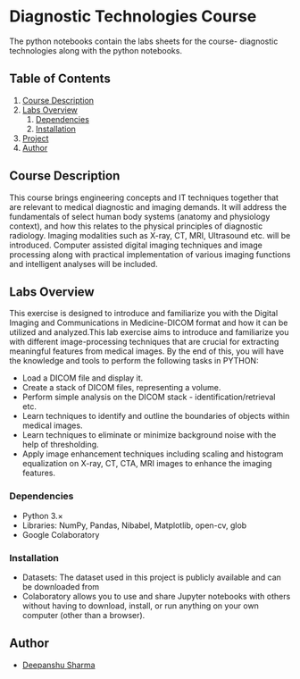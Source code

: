 # Diagnostic Technologies Course
The python notebooks contain the labs sheets for the course- diagnostic technologies along with the python notebooks.

## Table of Contents

1. [Course Description](#course-description)
2. [Labs Overview](#labs-overview)
    1. [Dependencies](#dependencies)
    2. [Installation](#installation)
3. [Project](#project)
4. [Author](#author)

## Course Description <a name="course-description"></a>
This course brings engineering concepts and IT techniques together that are relevant to medical diagnostic and imaging demands. It will address the fundamentals of select human body systems (anatomy and physiology context), and how this relates to the physical principles of diagnostic radiology. Imaging 
modalities such as X-ray, CT, MRI, Ultrasound etc. will be introduced. Computer assisted digital imaging techniques and image processing along with practical implementation of various imaging functions and intelligent analyses will be included.

## Labs Overview <a name="labs-overview"></a>
This exercise is designed to introduce and familiarize you with the Digital Imaging and Communications in Medicine-DICOM format and how it can be utilized and analyzed.This lab exercise aims to introduce and familiarize you with different image-processing techniques that are crucial for extracting meaningful features from medical images.
By the end of this, you will have the knowledge and tools to perform the following tasks in PYTHON:
* Load a DICOM file and display it.
* Create a stack of DICOM files, representing a volume.
* Perform simple analysis on the DICOM stack - identification/retrieval etc.
* Learn techniques to identify and outline the boundaries of objects within medical images.
* Learn techniques to eliminate or minimize background noise with the help of thresholding.
* Apply image enhancement techniques including scaling and histogram equalization on X-ray, CT, CTA, MRI images to enhance the imaging features. 

### Dependencies <a name="dependencies"></a>
* Python 3.×
* Libraries: NumPy, Pandas, Nibabel, Matplotlib, open-cv, glob
* Google Colaboratory

### Installation <a name="installation"></a>

* Datasets: The dataset used in this project is publicly available and can be downloaded from 
* Colaboratory allows you to use and share Jupyter notebooks with others without having to download, install, or run anything on your own computer (other than a browser).


## Author<a name="author"></a>
* [Deepanshu Sharma](https://github.com/[deepsharma1997])


